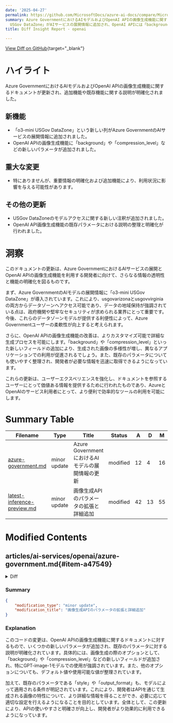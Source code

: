 ```yaml
---
date: '2025-04-27'
permalink: https://github.com/MicrosoftDocs/azure-ai-docs/compare/MicrosoftDocs:8f8bd66...MicrosoftDocs:0b33f02
summary: Azure GovernmentにおけるAIモデルおよびOpenAI APIの画像生成機能に関するドキュメントが更新され、新機能の追加や既存機能の説明が明確化されました。新たに「o3-mini
  USGov DataZone」がAIサービスの展開情報に追加され、OpenAI APIには「background」や「compression_level」といった新しいパラメータが導入されました。これにより、ユーザーはよりカスタマイズされた画像生成が可能になります。また、既存のパラメータに関する説明も整理され、開発者が必要な情報に迅速にアクセスできるよう改善されています。これらの更新は、AzureとOpenAIのサービスの利用促進とユーザーエクスペリエンスの向上を目的としています。
title: Diff Insight Report - openai

---
```


[View Diff on GitHub](https://github.com/MicrosoftDocs/azure-ai-docs/compare/MicrosoftDocs:8f8bd66...MicrosoftDocs:0b33f02){target="_blank"}

# ハイライト
Azure GovernmentにおけるAIモデルおよびOpenAI APIの画像生成機能に関するドキュメントが更新され、追加機能や既存機能に関する説明が明確化されました。

## 新機能
- 「o3-mini USGov DataZone」という新しい列がAzure GovernmentのAIサービスの展開情報に追加されました。
- OpenAI APIの画像生成機能に「background」や「compression_level」などの新しいパラメータが追加されました。

## 重大な変更
- 特にありませんが、重要情報の明確化および追加機能により、利用状況に影響を与える可能性があります。

## その他の更新
- USGov DataZoneのモデルアクセスに関する新しい注釈が追加されました。
- OpenAI API画像生成機能の既存パラメータにおける説明の整理と明確化が行われました。

# 洞察
このドキュメントの更新は、Azure GovernmentにおけるAIサービスの展開とOpenAI APIの画像生成機能を利用する開発者に向けて、さらなる情報の透明性と機能の明確化を図るものです。

まず、Azure GovernmentのAIモデルの展開情報に「o3-mini USGov DataZone」が導入されています。これにより、usgovarizonaとusgovvirginiaの両方からデータゾーンへアクセス可能であり、データの地域保持が強調されている点は、政府機関や堅牢なセキュリティが求められる業界にとって重要です。今後、これらのデータゾーンモデルが提供する利便性によって、Azure Governmentユーザーの柔軟性が向上すると考えられます。

さらに、OpenAI APIの画像生成機能の改善は、よりカスタマイズ可能で詳細な生成プロセスを可能にします。「background」や「compression_level」といった新しいフィールドの追加により、生成された画像の多様性が増し、異なるアプリケーションでの利用が促進されるでしょう。また、既存のパラメータについても使いやすく整理され、開発者が必要な情報を迅速に取得できるようになっています。

これらの更新は、ユーザーエクスペリエンスを強化し、ドキュメントを参照するユーザーにとって価値ある情報を提供するために行われたものであり、AzureとOpenAIのサービス利用者にとって、より便利で効率的なツールの利用を可能にします。

# Summary Table
|  Filename  | Type |    Title    | Status | A  | D  | M  |
|------------|------|-------------|--------|----|----|----|
| [azure-government.md](#item-a47549) | minor update | Azure GovernmentにおけるAIモデルの展開情報の更新 | modified | 12 | 4 | 16 | 
| [latest-inference-preview.md](#item-24bf0f) | minor update | 画像生成APIのパラメータの拡張と詳細追加 | modified | 42 | 13 | 55 | 


# Modified Contents
## articles/ai-services/openai/azure-government.md{#item-a47549}

<details>
<summary>Diff</summary>
````diff
@@ -24,10 +24,18 @@ The following sections show model availability by region and deployment type. Mo
 <br>
 
 ## Standard deployment model availability
-|   **Region**  | **gpt-4o**, **2024-05-13** | **gpt-4o-mini**, **2024-07-18** | **gpt-4**, **1106-Preview** | **gpt-35-turbo**, **0125** | **gpt-35-turbo**, **1106** | **text-embedding-3-large**, **1** | **text-embedding-ada-002**, **2** |
-|:--------------|:--------------------------:|:-------------------------------:|:---------------------------:|:--------------------------:|:--------------------------:|:---------------------------------:|:---------------------------------:|
-| usgovarizona  | ✅ | ✅ | ✅ | ✅ | -  | ✅ | ✅ |
-| usgovvirginia | ✅ | -  | ✅ | ✅ | ✅ |  - | ✅ |
+|   **Region**  | **o3-mini USGov DataZone** | **gpt-4o**, **2024-05-13** | **gpt-4o-mini**, **2024-07-18** | **gpt-4**, **1106-Preview** | **gpt-35-turbo**, **0125** | **gpt-35-turbo**, **1106** | **text-embedding-3-large**, **1** | **text-embedding-ada-002**, **2** |
+|:--------------|:--------------------------:|:--------------------------:|:-------------------------------:|:---------------------------:|:--------------------------:|:--------------------------:|:---------------------------------:|:---------------------------------:|
+| usgovarizona  | ✅ | ✅ | ✅ | ✅ | ✅ | -  | ✅ | ✅ |
+| usgovvirginia | ✅ | ✅ | -  | ✅ | ✅ | ✅ |  - | ✅ |
+
+* USGov DataZone provides access to the model from both usgovarizona and usgovvirginia.
+* Data stored at rest remains in the designated Azure region of the resource.
+* Data may be processed for inferencing in either of the two Azure Government regions. 
+
+SKU name in code: DataZoneStandard
+
+Data zone standard deployments are available in the same Azure OpenAI resource as all other Azure OpenAI deployment types but allow you to leverage Azure global infrastructure to dynamically route traffic to the data center within the Microsoft defined data zone with the best availability for each request. Data zone standard provides higher default quotas than our Azure geography-based deployment types.
 
 To request quota increases for these models, submit a request at [https://aka.ms/AOAIGovQuota](https://aka.ms/AOAIGovQuota). Note the following maximum quota limits allowed via that form:
 
````
</details>

### Summary

```json
{
    "modification_type": "minor update",
    "modification_title": "Azure GovernmentにおけるAIモデルの展開情報の更新"
}
```

### Explanation
このコードの変更は、Azure GovernmentにおけるAIサービスのドキュメントに関するもので、主にモデルの展開状況に関する新しい情報が追加されています。具体的には、表のヘッダーに「o3-mini USGov DataZone」という新しい列が追加され、各地域の利用可能なモデルのリストが更新されました。また、新しい注釈が追加され、USGov DataZoneがusgovarizonaとusgovvirginia両方からモデルへのアクセスを提供し、データが指定されたAzureリソースの地域内に留まること、及び推論のためにどちらかの地域で処理される可能性があることが明記されています。

更新された箇所には、Data zone standard deploymentsがAzure OpenAIリソース内で利用可能であることや、各リクエストに対して最適な可用性を持つデータセンターにトラフィックを動的にルーティングできることに関する詳細が含まれています。これにより、ユーザーはAzure GovernmentのAIサービスの新しい展開モデルについてより深く理解できるようになります。

## articles/ai-services/openai/includes/api-versions/latest-inference-preview.md{#item-24bf0f}

<details>
<summary>Diff</summary>
````diff
@@ -1215,17 +1215,21 @@ Generates a batch of images from a text caption on a given DALL-E or GPT-image-1
 
 **Content-Type**: application/json
 
+
 | Name | Type | Description | Required | Default |
 |------|------|-------------|----------|---------|
 | n | integer | The number of images to generate. | No | 1 |
 | prompt | string | A text description of the desired image(s). The maximum length is 4000 characters. | Yes |  |
 | quality | [imageQuality](#imagequality) | The quality of the image that will be generated. | No | standard (for DALL-E)</br>high (for GPT-image-1) |
 | response_format | [imagesResponseFormat](#imagesresponseformat) | The format in which the generated images are returned. | No | url |
 | size | [imageSize](#imagesize) | The size of the generated images. | No | 1024x1024 |
-| style | [imageStyle](#imagestyle) | The style of the generated images. | No | vivid |
+| style | [imageStyle](#imagestyle) | The style of the generated images. (DALL-E 3 only)| No | vivid |
 | user | string | A unique identifier representing your end-user, which can help to monitor and detect abuse. | No |  |
-| output_format | string | The format in which the generated images are returned. GPT-image-1 models only. | No | PNG |
-| output_compression | integer | The compression level (on a scale of 0-100) of the generated images. GPT-image-1 | No | 0 |
+| output_format | [imageOutputFormat](#imageoutputformat) | The format in which the generated images are returned. (GPT-image-1 only) | No | PNG |
+| safety | [imageSafety](#imagesafety) | The safety setting of the image generation process. (GPT-image-1 only) | No | auto |
+ | No | auto |
+| background | [imageBackground](#imagebackground) | The desired appearance of the background of the image. (GPT-image-1 only) | No | auto |
+| compression_level | integer | The compression level (on a scale of 0-100) of the generated images. (GPT-image-1 only) | No | 0 |
 
 ### Responses
 
@@ -1355,6 +1359,7 @@ Generates an image based on an input image and text prompt instructions. Require
 
 **Content-Type**: application/json
 
+
 | Name | Type | Description | Required | Default |
 |------|------|-------------|----------|---------|
 | image | file | The input image to edit. Must be a valid image URL or base64-encoded image. | Yes |  |
@@ -1364,10 +1369,8 @@ Generates an image based on an input image and text prompt instructions. Require
 | quality | string | The quality of the image that will be generated. Values are 'low', 'medium', 'high' | No | high |
 | response_format | [imagesResponseFormat](#imagesresponseformat) | The format in which the generated images are returned. | No | url |
 | size | [imageSize](#imagesize) | The size of the generated images. | No | 1024x1024 |
-| style | [imageStyle](#imagestyle) | The style of the generated images. | No | vivid |
 | user | string | A unique identifier representing your end-user, which can help to monitor and detect abuse. | No |  |
 | output_format | [imageOutputFormat](#imageoutputformat) | The format in which the generated images are returned. | No | PNG |
-| output_compression | integer | The compression level (on a scale of 0-100) of the generated images. GPT-image-1 | No | 0 |
 
 
 ### Responses
@@ -6121,13 +6124,24 @@ Speech request.
 | speed | number | The speed of the synthesized audio. Select a value from `0.25` to `4.0`. `1.0` is the default. | No | 1.0 |
 | voice | enum | The voice to use for speech synthesis.<br>Possible values: `alloy`, `echo`, `fable`, `onyx`, `nova`, `shimmer` | Yes |  |
 
+### imageBackground
+
+The desired appearance of the background of the image.
+
+| Property | Value |
+|----------|-------|
+| **Description** | The desired appearance of the background of the image. |
+| **Type** | string |
+| **Default** | auto |
+| **Values** | `transparent`</br>`opaque`</br>`auto`|
+
 ### imageOutputFormat
 
-The requested output format for the generated image.
+The format in which the generated images are returned.
 
 | Property | Value |
 |----------|-------|
-| **Description** | The requested output format for the generated image. |
+| **Description** | The format in which the generated images are returned. |
 | **Type** | string |
 | **Default** | PNG |
 | **Values** | `PNG`<br>`JPEG` |
@@ -6154,6 +6168,19 @@ The format in which the generated images are returned.
 | **Default** | url |
 | **Values** | `url`<br>`b64_json` |
 
+### imageSafety
+
+The safety setting of the image generation process.
+
+| Property | Value |
+|----------|-------|
+| **Description** | The safety setting of the image generation process. |
+| **Type** | string |
+| **Default** | auto |
+| **Values** | `strict`</br>`auto`|
+
+
+
 ### imageSize
 
 The size of the generated images.
@@ -6163,7 +6190,7 @@ The size of the generated images.
 | **Description** | The size of the generated images. |
 | **Type** | string |
 | **Default** | 1024x1024 |
-| **Values** | `256x256`<br>`512x512`<br>`1792x1024`<br>`1024x1792`<br>`1024x1024` |
+| **Values** | `256x256`, `512x512`, `1792x1024`, `1024x1792`, `1024x1024` (for DALL-E)</br>`1024x1024`, `1024x1536`, `1536x1024` (for GPT-image-1) |
 
 ### imageStyle
 
@@ -6185,10 +6212,13 @@ The style of the generated images.
 | quality | [imageQuality](#imagequality) | The quality of the image that will be generated. | No | standard (for DALL-E)</br>high (for GPT-image-1) |
 | response_format | [imagesResponseFormat](#imagesresponseformat) | The format in which the generated images are returned. | No | url |
 | size | [imageSize](#imagesize) | The size of the generated images. | No | 1024x1024 |
-| style | [imageStyle](#imagestyle) | The style of the generated images. | No | vivid |
+| style | [imageStyle](#imagestyle) | The style of the generated images. (DALL-E 3 only)| No | vivid |
 | user | string | A unique identifier representing your end-user, which can help to monitor and detect abuse. | No |  |
-| output_format | string | The format in which the generated images are returned. GPT-image-1 models only. | No | PNG |
-| output_compression | integer | The compression level (on a scale of 0-100) of the generated images. GPT-image-1 | No | 0 |
+| output_format | [imageOutputFormat](#imageoutputformat) | The format in which the generated images are returned. (GPT-image-1 only) | No | PNG |
+| safety | [imageSafety](#imagesafety) | The safety setting of the image generation process. (GPT-image-1 only) | No | auto |
+ | No | auto |
+| background | [imageBackground](#imagebackground) | The desired appearance of the background of the image. (GPT-image-1 only) | No | auto |
+| compression_level | integer | The compression level (on a scale of 0-100) of the generated images. (GPT-image-1 only) | No | 0 |
 
 ### imageEditsRequest
 
@@ -6202,10 +6232,9 @@ The style of the generated images.
 | quality | string | The quality of the image that will be generated. Values are 'low', 'medium', 'high' | No | high |
 | response_format | [imagesResponseFormat](#imagesresponseformat) | The format in which the generated images are returned. | No | url |
 | size | [imageSize](#imagesize) | The size of the generated images. | No | 1024x1024 |
-| style | [imageStyle](#imagestyle) | The style of the generated images. | No | vivid |
 | user | string | A unique identifier representing your end-user, which can help to monitor and detect abuse. | No |  |
 | output_format | [imageOutputFormat](#imageoutputformat) | The format in which the generated images are returned. | No | PNG |
-| output_compression | integer | The compression level (on a scale of 0-100) of the generated images. GPT-image-1 | No | 0 |
+
 
 
 
````
</details>

### Summary

```json
{
    "modification_type": "minor update",
    "modification_title": "画像生成APIのパラメータの拡張と詳細追加"
}
```

### Explanation
このコードの変更は、OpenAI APIの画像生成機能に関するドキュメントに対するもので、いくつかの新しいパラメータが追加され、既存のパラメータに対する説明が明確化されています。具体的には、画像生成の際のオプションとして、「background」や「compression_level」などの新しいフィールドが追加され、特にGPT-image-1モデルでの使用が強調されています。また、他のオプションについても、デフォルト値や使用可能な値が整理されています。

加えて、既存のパラメータである「style」や「output_format」も、モデルによって適用される条件が明記されています。これにより、開発者はAPIを通じて生成される画像の特性について、より詳細な情報を得ることができ、必要に応じて適切な設定を行えるようになることを目的としています。全体として、この更新により、APIの使いやすさと明確さが向上し、開発者がより効果的に利用できるようになっています。


